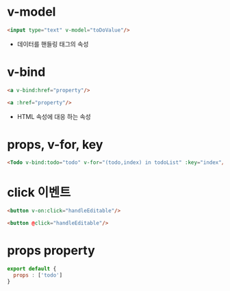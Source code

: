 # v-model
```html
<input type="text" v-model="toDoValue"/>
```

* 데이터를 핸들링 태그의 속성

# v-bind
```html
<a v-bind:href="property"/>

<a :href="property"/>
```

* HTML 속성에 대응 하는 속성

# props, v-for, key
```html
<Todo v-bind:todo="todo" v-for="(todo,index) in todoList" :key="index"/>
```

# click 이벤트
```html
<button v-on:click="handleEditable"/>

<button @click="handleEditable"/>
```

# props property
```javascript
export default {
  props : ['todo']
}
```

